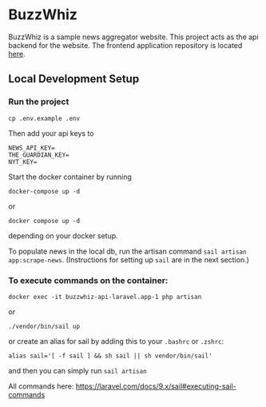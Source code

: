 # BuzzWhiz

BuzzWhiz is a sample news aggregator website. This project acts as the api backend for the website. The frontend
application repository is located [here](https://github.com/engrnvd/buzzwhiz-web).

## Local Development Setup

### Run the project

    cp .env.example .env

Then add your api keys to

    NEWS_API_KEY=
    THE_GUARDIAN_KEY=
    NYT_KEY=

Start the docker container by running

    docker-compose up -d

or

    docker compose up -d

depending on your docker setup.

To populate news in the local db, run the artisan command  `sail artisan app:scrape-news`.
(Instructions for setting up `sail` are in the next section.)

### To execute commands on the container:

    docker exec -it buzzwhiz-api-laravel.app-1 php artisan 

or

    ./vendor/bin/sail up

or create an alias for sail by adding this to your `.bashrc` or `.zshrc`:

    alias sail='[ -f sail ] && sh sail || sh vendor/bin/sail'

and then you can simply run `sail artisan`

All commands here: https://laravel.com/docs/9.x/sail#executing-sail-commands


